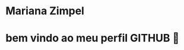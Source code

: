 <div display="inline-block">

<h1 align="left"> Mariana Zimpel </h1>
<h1 align="left"> bem vindo ao meu perfil GITHUB 🗽</h1> 
<img src="https://cdn.jsdelivr.net/gh/devicons/devicon/icons/facebook/facebook-original.svg" width="80px />
<img src="https://github.com/marianaazimpel/marianaazimpel/blob/main/instagram.png?raw=true"width="80px />
